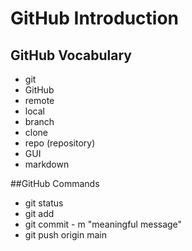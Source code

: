 # GitHub Introduction

## GitHub Vocabulary
- git
- GitHub
- remote
- local
- branch
- clone
- repo (repository)
- GUI
- markdown


##GitHub Commands
- git status
- git add <file-name>
- git commit - m "meaningful message"
- git push origin main
